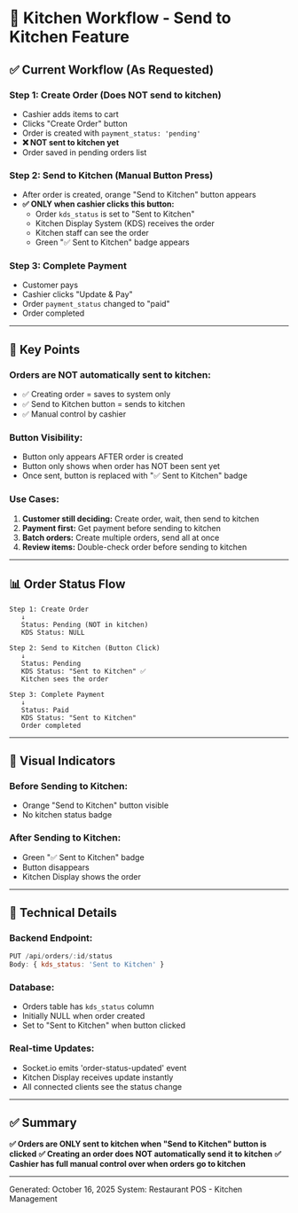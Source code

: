 # 🍳 Kitchen Workflow - Send to Kitchen Feature

## ✅ Current Workflow (As Requested)

### **Step 1: Create Order (Does NOT send to kitchen)**

- Cashier adds items to cart
- Clicks "Create Order" button
- Order is created with `payment_status: 'pending'`
- **❌ NOT sent to kitchen yet**
- Order saved in pending orders list

### **Step 2: Send to Kitchen (Manual Button Press)**

- After order is created, orange "Send to Kitchen" button appears
- **✅ ONLY when cashier clicks this button:**
  - Order `kds_status` is set to "Sent to Kitchen"
  - Kitchen Display System (KDS) receives the order
  - Kitchen staff can see the order
  - Green "✅ Sent to Kitchen" badge appears

### **Step 3: Complete Payment**

- Customer pays
- Cashier clicks "Update & Pay"
- Order `payment_status` changed to "paid"
- Order completed

---

## 🎯 Key Points

### **Orders are NOT automatically sent to kitchen:**

- ✅ Creating order = saves to system only
- ✅ Send to Kitchen button = sends to kitchen
- ✅ Manual control by cashier

### **Button Visibility:**

- Button only appears AFTER order is created
- Button only shows when order has NOT been sent yet
- Once sent, button is replaced with "✅ Sent to Kitchen" badge

### **Use Cases:**

1. **Customer still deciding:** Create order, wait, then send to kitchen
2. **Payment first:** Get payment before sending to kitchen
3. **Batch orders:** Create multiple orders, send all at once
4. **Review items:** Double-check order before sending to kitchen

---

## 📊 Order Status Flow

```
Step 1: Create Order
   ↓
   Status: Pending (NOT in kitchen)
   KDS Status: NULL

Step 2: Send to Kitchen (Button Click)
   ↓
   Status: Pending
   KDS Status: "Sent to Kitchen" ✅
   Kitchen sees the order

Step 3: Complete Payment
   ↓
   Status: Paid
   KDS Status: "Sent to Kitchen"
   Order completed
```

---

## 🎨 Visual Indicators

### **Before Sending to Kitchen:**

- Orange "Send to Kitchen" button visible
- No kitchen status badge

### **After Sending to Kitchen:**

- Green "✅ Sent to Kitchen" badge
- Button disappears
- Kitchen Display shows the order

---

## 🔧 Technical Details

### **Backend Endpoint:**

```javascript
PUT /api/orders/:id/status
Body: { kds_status: 'Sent to Kitchen' }
```

### **Database:**

- Orders table has `kds_status` column
- Initially NULL when order created
- Set to "Sent to Kitchen" when button clicked

### **Real-time Updates:**

- Socket.io emits 'order-status-updated' event
- Kitchen Display receives update instantly
- All connected clients see the status change

---

## ✅ Summary

**✅ Orders are ONLY sent to kitchen when "Send to Kitchen" button is clicked**
**✅ Creating an order does NOT automatically send it to kitchen**
**✅ Cashier has full manual control over when orders go to kitchen**

---

Generated: October 16, 2025
System: Restaurant POS - Kitchen Management
